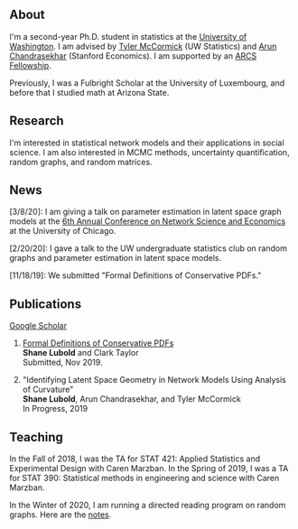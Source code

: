 ## About

I'm a second-year Ph.D. student in statistics at the [University of Washington](https://www.washington.edu/). I am advised by [Tyler McCormick](https://thmccormick.github.io/) (UW Statistics) and [Arun Chandrasekhar](https://web.stanford.edu/~arungc/)  (Stanford Economics). I am supported by an [ARCS Fellowship](https://www.arcsfoundation.org).

Previously, I was a Fulbright Scholar at the University of Luxembourg, and before that I studied math at Arizona State.

## Research

I'm interested in statistical network models and their applications in social science. I am also interested in MCMC methods, uncertainty quantification, random graphs, and random matrices.

## News
\[3/8/20\]: I am giving a talk on parameter estimation in latent space graph models at the [6th Annual Conference on Network Science and Economics](https://bfi.uchicago.edu/event/sixth-annual-conference-on-network-science-and-economics/#section2) at the University of Chicago.

\[2/20/20\]: I gave a talk to the UW undergraduate statistics club on random graphs and parameter estimation in latent space models. 

\[11/18/19\]: We submitted "Formal Definitions of Conservative PDFs."

## Publications

[Google Scholar](https://scholar.google.com/citations?user=Ab-RAckAAAAJ&hl=en&oi=ao)

1) [Formal Definitions of Conservative PDFs](https://arxiv.org/pdf/1912.06780.pdf)  
**Shane Lubold** and Clark Taylor   
Submitted, Nov 2019. 

2) "Identifying Latent Space Geometry in Network Models Using Analysis of Curvature"  
**Shane Lubold**, Arun Chandrasekhar, and Tyler McCormick  
In Progress, 2019


## Teaching 
In the Fall of 2018, I was the TA for STAT 421: Applied Statistics and Experimental Design with Caren Marzban. In the Spring of 2019, I was a TA for STAT 390: Statistical methods in engineering and science with Caren Marzban. 

In the Winter of 2020, I am running a directed reading program on random graphs. Here are the [notes](Random_Graph_Project_Notes.pdf).
